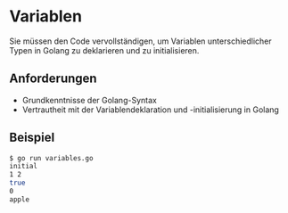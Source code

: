 # Variablen

Sie müssen den Code vervollständigen, um Variablen unterschiedlicher Typen in Golang zu deklarieren und zu initialisieren.

## Anforderungen

- Grundkenntnisse der Golang-Syntax
- Vertrautheit mit der Variablendeklaration und -initialisierung in Golang

## Beispiel

```sh
$ go run variables.go
initial
1 2
true
0
apple
```
